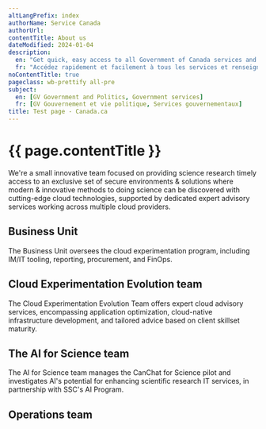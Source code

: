 ```yaml
---
altLangPrefix: index
authorName: Service Canada
authorUrl:
contentTitle: About us
dateModified: 2024-01-04
description:
  en: "Get quick, easy access to all Government of Canada services and information."
  fr: "Accédez rapidement et facilement à tous les services et renseignements du gouvernement du Canada."
noContentTitle: true
pageclass: wb-prettify all-pre
subject:
  en: [GV Government and Politics, Government services]
  fr: [GV Gouvernement et vie politique, Services gouvernementaux]
title: Test page - Canada.ca
---
```

# {{ page.contentTitle }}

We're a small innovative team focused on providing science research timely access to an exclusive set of secure environments & solutions where modern & innovative methods to doing science can be discovered with cutting-edge cloud technologies, supported by dedicated expert advisory services working across multiple cloud providers.

## Business Unit

The Business Unit oversees the cloud experimentation program, including IM/IT tooling, reporting, procurement, and FinOps.

## Cloud Experimentation Evolution team

The Cloud Experimentation Evolution Team offers expert cloud advisory services, encompassing application optimization, cloud-native infrastructure development, and tailored advice based on client skillset maturity.

## The AI for Science team

The AI for Science team manages the CanChat for Science pilot and investigates AI's potential for enhancing scientific research IT services, in partnership with SSC's AI Program.

## Operations team